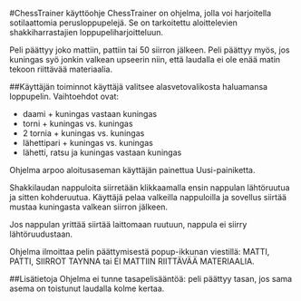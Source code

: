 #ChessTrainer käyttöohje
ChessTrainer on ohjelma, jolla voi harjoitella sotilaattomia perusloppupelejä. Se on tarkoitettu aloittelevien shakkiharrastajien loppupeliharjoitteluun.

Peli päättyy joko mattiin, pattiin tai 50 siirron jälkeen. Peli päättyy myös, jos kuningas syö jonkin valkean upseerin niin, että laudalla ei ole enää matin tekoon riittävää materiaalia.


##Käyttäjän toiminnot
käyttäjä valitsee alasvetovalikosta haluamansa loppupelin. Vaihtoehdot ovat: 
* daami + kuningas vastaan kuningas
* torni + kuningas vs. kuningas 
* 2 tornia + kuningas vs. kuningas
* lähettipari + kuningas vs. kuningas
* lähetti, ratsu ja kuningas vastaan kuningas

Ohjelma arpoo aloitusaseman käyttäjän painettua Uusi-painiketta.

Shakkilaudan nappuloita siirretään klikkaamalla ensin nappulan lähtöruutua ja sitten kohderuutua. Käyttäjä pelaa valkeilla nappuloilla ja sovellus siirtää mustaa kuningasta valkean siirron jälkeen.

Jos nappulan yrittää siirtää laittomaan ruutuun, nappula ei siirry lähtöruudustaan. 

Ohjelma ilmoittaa pelin päättymisestä popup-ikkunan viestillä: MATTI, PATTI, SIIRROT TAYNNA tai EI MATTIIN RIITTÄVÄÄ MATERIAALIA.

##Lisätietoja
Ohjelma ei tunne tasapelisääntöä: peli päättyy tasan, jos sama asema on toistunut laudalla kolme kertaa.





